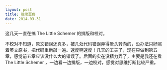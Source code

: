 ```yaml
---
layout: post
title: 继续蛋疼
date: 2014-03-31
---
```

这几天一直在搞 The Little Schemer 的排版和校对。

不校对不知道，原文错误还真多，被几处代码错误弄得晕头转向的，没办法只好照着英文原书，把代码重新敲一遍。速度啊速度！几天的工夫了，现在只做到第五章，感觉前五章应该没什么大的错误了。后面的实在没精力弄了，主要是我还在看 The Little Schemer ，一边看一边排版，一边校对，感觉对思维打断比较严重。
